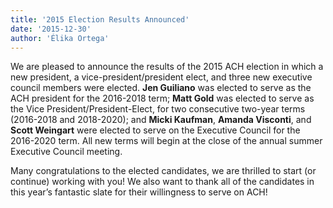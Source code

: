 ```yaml
---
title: '2015 Election Results Announced'
date: '2015-12-30'
author: 'Élika Ortega'
---
```

We are pleased to announce the results of the 2015 ACH election in which a new president, a vice-president/president elect, and three new executive council members were elected. **Jen Guiliano** was elected to serve as the ACH president for the 2016-2018 term; **Matt Gold** was elected to serve as the Vice President/President-Elect, for two consecutive two-year terms (2016-2018 and 2018-2020); and **Micki Kaufman**, **Amanda Visconti**, and **Scott Weingart** were elected to serve on the Executive Council for the 2016-2020 term. All new terms will begin at the close of the annual summer Executive Council meeting.

Many congratulations to the elected candidates, we are thrilled to start (or continue) working with you! We also want to thank all of the candidates in this year’s fantastic slate for their willingness to serve on ACH!